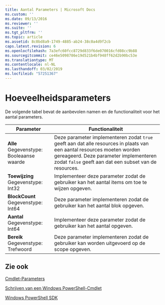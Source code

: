 ```yaml
---
title: Aantal Parameters | Microsoft Docs
ms.custom: ''
ms.date: 09/13/2016
ms.reviewer: ''
ms.suite: ''
ms.tgt_pltfrm: ''
ms.topic: article
ms.assetid: 8c0bd8a9-1749-4885-ab24-38c0a4d9f2cb
caps.latest.revision: 6
ms.openlocfilehash: 7a3efc60fcc8729d833f6de070016cfd08cc9b88
ms.sourcegitcommit: ce46e5098786e19d521b4bf948ff62d2b90bc53e
ms.translationtype: MT
ms.contentlocale: nl-NL
ms.lasthandoff: 03/02/2019
ms.locfileid: "57251367"
---
```

# <a name="quantity-parameters"></a>Hoeveelheidsparameters

De volgende tabel bevat de aanbevolen namen en de functionaliteit voor het aantal parameters.

|Parameter|Functionaliteit|
|---|---|
|**Alle**<br>Gegevenstype: Booleaanse waarde|Deze parameter implementeren zodat `true` geeft aan dat alle resources in plaats van een aantal resources moeten worden gereageerd. Deze parameter implementeren zodat `false` geeft aan dat een subset van de resources.|
|**Toewijzing**<br>Gegevenstype: Int32|Implementeer deze parameter zodat de gebruiker kan het aantal items om toe te wijzen opgeven.|
|**BlockCount**<br>Gegevenstype: Int64|Deze parameter implementeren zodat de gebruiker kan het aantal blok opgeven.|
|**Aantal**<br>Gegevenstype: Int64|Implementeer deze parameter zodat de gebruiker kan het aantal opgeven.|
|**Bereik**<br>Gegevenstype: Trefwoord|Deze parameter implementeren zodat de gebruiker kan worden uitgevoerd op de scope opgeven.|

## <a name="see-also"></a>Zie ook

[Cmdlet-Parameters](./cmdlet-parameters.md)

[Schrijven van een Windows PowerShell-Cmdlet](./writing-a-windows-powershell-cmdlet.md)

[Windows PowerShell SDK](../windows-powershell-reference.md)

